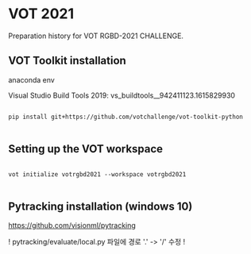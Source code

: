 # VOT 2021

Preparation history for VOT RGBD-2021 CHALLENGE.


## VOT Toolkit installation

anaconda env

Visual Studio Build Tools 2019: vs_buildtools__942411123.1615829930


<pre>
<code>
pip install git+https://github.com/votchallenge/vot-toolkit-python
</code>
</pre>



## Setting up the VOT workspace


<pre>
<code>
vot initialize votrgbd2021 --workspace votrgbd2021
</code>
</pre>

## Pytracking installation (windows 10)

https://github.com/visionml/pytracking


! pytracking/evaluate/local.py 파일에 경로 '.\' -> '/' 수정 !
